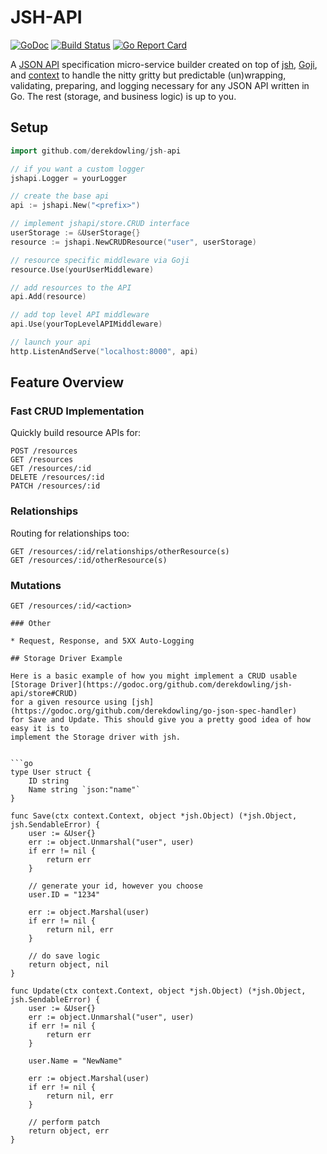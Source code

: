 # JSH-API

[![GoDoc](https://godoc.org/github.com/derekdowling/go-json-spec-handler?status.png)](https://godoc.org/github.com/derekdowling/jsh-api)
[![Build Status](https://travis-ci.org/derekdowling/jsh-api.svg?branch=master)](https://travis-ci.org/derekdowling/jsh-api)
[![Go Report Card](http://goreportcard.com/badge/manyminds/api2go)](http://goreportcard.com/report/derekdowling/jsh-api)

A [JSON API](http://jsonapi.org) specification micro-service builder created on top of
[jsh](http://github.com/derekdowling/go-json-spec-handler), [Goji](http://goji.io), and [context](https://godoc.org/golang.org/x/net/context) to handle the nitty gritty but predictable (un)wrapping, validating, preparing, and logging necessary for any JSON API written in Go. The rest (storage, and business logic) is up to you.

## Setup

```go
import github.com/derekdowling/jsh-api

// if you want a custom logger
jshapi.Logger = yourLogger

// create the base api
api := jshapi.New("<prefix>")

// implement jshapi/store.CRUD interface
userStorage := &UserStorage{}
resource := jshapi.NewCRUDResource("user", userStorage)

// resource specific middleware via Goji
resource.Use(yourUserMiddleware)

// add resources to the API
api.Add(resource)

// add top level API middleware
api.Use(yourTopLevelAPIMiddleware)

// launch your api
http.ListenAndServe("localhost:8000", api)
```

## Feature Overview

### Fast CRUD Implementation

Quickly build resource APIs for:

```
POST /resources
GET /resources
GET /resources/:id
DELETE /resources/:id
PATCH /resources/:id
```

### Relationships

Routing for relationships too:

```
GET /resources/:id/relationships/otherResource(s)
GET /resources/:id/otherResource(s)
```

### Mutations

```
GET /resources/:id/<action>

### Other

* Request, Response, and 5XX Auto-Logging

## Storage Driver Example

Here is a basic example of how you might implement a CRUD usable
[Storage Driver](https://godoc.org/github.com/derekdowling/jsh-api/store#CRUD)
for a given resource using [jsh](https://godoc.org/github.com/derekdowling/go-json-spec-handler)
for Save and Update. This should give you a pretty good idea of how easy it is to
implement the Storage driver with jsh.


```go
type User struct {
    ID string
    Name string `json:"name"`
}

func Save(ctx context.Context, object *jsh.Object) (*jsh.Object, jsh.SendableError) {
    user := &User{}
    err := object.Unmarshal("user", user)
    if err != nil {
        return err
    }

    // generate your id, however you choose
    user.ID = "1234"

    err := object.Marshal(user)
    if err != nil {
        return nil, err
    }

    // do save logic
    return object, nil
}

func Update(ctx context.Context, object *jsh.Object) (*jsh.Object, jsh.SendableError) {
    user := &User{}
    err := object.Unmarshal("user", user)
    if err != nil {
        return err
    }

    user.Name = "NewName"
    
    err := object.Marshal(user)
    if err != nil {
        return nil, err
    }

    // perform patch
    return object, err
}
```
